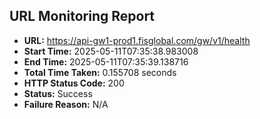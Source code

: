## URL Monitoring Report

- **URL:** https://api-gw1-prod1.fisglobal.com/gw/v1/health
- **Start Time:** 2025-05-11T07:35:38.983008
- **End Time:** 2025-05-11T07:35:39.138716
- **Total Time Taken:** 0.155708 seconds
- **HTTP Status Code:** 200
- **Status:** Success
- **Failure Reason:** N/A
